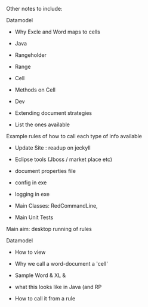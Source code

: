 Other notes to include:

Datamodel

-   Why Excle and Word maps to cells
-   Java

-   Rangeholder
-   Range
-   Cell

-   Methods on Cell

-   Dev

-   Extending document strategies
-   List the ones available

Example rules of how to call each type of info available

- Update Site : readup on jeckyll


- Eclipse tools (Jboss / market place etc)

- document properties file

- config in exe

- logging in exe

- Main Classes: RedCommandLine,

- Main Unit Tests

Main aim: desktop running of rules

Datamodel

-   How to view
-   Why we call a word-document a 'cell'
-   Sample Word & XL &

-   what this looks like in Java (and RP
-   How to call it from a rule



